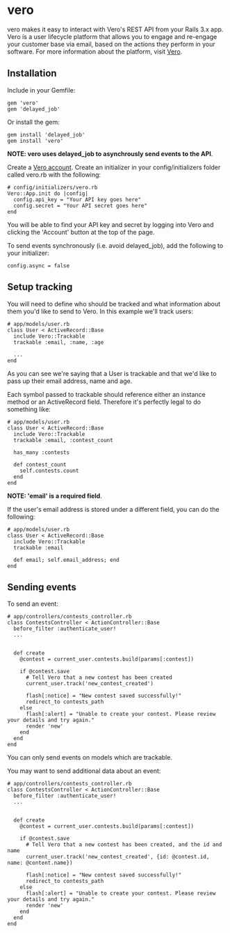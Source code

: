 # vero

vero makes it easy to interact with Vero's REST API from your Rails 3.x app. Vero is a user lifecycle platform that allows you to engage and re-engage your customer base via email, based on the actions they perform in your software. For more information about the platform, visit [Vero](http://getvero.com).

## Installation

Include in your Gemfile:

    gem 'vero'
    gem 'delayed_job'

Or install the gem:

    gem install 'delayed_job'
    gem install 'vero'

__NOTE: vero uses delayed_job to asynchrously send events to the API__.

Create a [Vero account](http://getvero.com). Create an initializer in your config/initializers folder called vero.rb with the following:
    
    # config/initializers/vero.rb
    Vero::App.init do |config|
      config.api_key = "Your API key goes here"
      config.secret = "Your API secret goes here"
    end

You will be able to find your API key and secret by logging into Vero and clicking the 'Account' button at the top of the page.

To send events synchronously (i.e. avoid delayed_job), add the following to your initializer:

    config.async = false

## Setup tracking

You will need to define who should be tracked and what information about them you'd like to send to Vero. In this example we'll track users:
    
    # app/models/user.rb
    class User < ActiveRecord::Base
      include Vero::Trackable 
      trackable :email, :name, :age

      ...
    end

As you can see we're saying that a User is trackable and that we'd like to pass up their email address, name and age. 

Each symbol passed to trackable should reference either an instance method or an ActiveRecord field. Therefore it's perfectly legal to do something like:
    
    # app/models/user.rb
    class User < ActiveRecord::Base
      include Vero::Trackable 
      trackable :email, :contest_count

      has_many :contests

      def contest_count
        self.contests.count
      end
    end

__NOTE: 'email' is a required field__. 

If the user's email address is stored under a different field, you can do the following:
    
    # app/models/user.rb
    class User < ActiveRecord::Base
      include Vero::Trackable 
      trackable :email

      def email; self.email_address; end
    end

## Sending events

To send an event:
    
    # app/controllers/contests_controller.rb
    class ContestsController < ActionController::Base
      before_filter :authenticate_user!
      ...

      
      def create
        @contest = current_user.contests.build(params[:contest])

        if @contest.save
          # Tell Vero that a new contest has been created
          current_user.track('new_contest_created')
          
          flash[:notice] = "New contest saved successfully!"
          redirect_to contests_path
        else
          flash[:alert] = "Unable to create your contest. Please review your details and try again."
          render 'new'
        end
      end
    end

You can only send events on models which are trackable.

You may want to send additional data about an event:
    
    # app/controllers/contests_controller.rb
    class ContestsController < ActionController::Base
      before_filter :authenticate_user!
      ...

      
      def create
        @contest = current_user.contests.build(params[:contest])

        if @contest.save
          # Tell Vero that a new contest has been created, and the id and name
          current_user.track('new_contest_created', {id: @contest.id, name: @content.name})
          
          flash[:notice] = "New contest saved successfully!"
          redirect_to contests_path
        else
          flash[:alert] = "Unable to create your contest. Please review your details and try again."
          render 'new'
        end
      end
    end